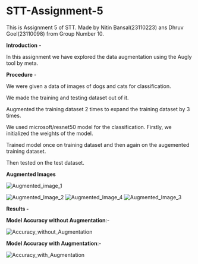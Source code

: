# STT-Assignment-5
This is Assignment 5 of STT. Made by Nitin Bansal(23110223) ans Dhruv Goel(23110098) from Group Number 10.

**Introduction** -

In this assignment we have explored the data augmentation using the Augly tool by meta.

**Procedure** -

We were given a data of images of dogs and cats for classification.

We made the training and testing dataset out of it.

Augmented the training dataset 2 times to expand the training dataset by 3 times.

We used microsoft/resnet50 model for the classification. Firstly, we initialized the weights of the model.

Trained model once on training dataset and then again on the augemented training dataset.

Then tested on the test dataset.


**Augmented Images**

![Augmented_image_1](https://github.com/user-attachments/assets/b7e7eb94-13db-4bd2-8549-791245bddf6a)

![Augmented_Image_2](https://github.com/user-attachments/assets/9f196699-31f3-4ead-8b9a-670966f77cbc)
![Augmented_Image_4](https://github.com/user-attachments/assets/eb05cd6b-c8d7-4aa4-a152-7dc3455200bf)
![Augmented_Image_3](https://github.com/user-attachments/assets/12aedf47-46c7-445e-8506-78f63e72cd16)

**Results -**

**Model Accuracy without Augmentation**:-

![Accuracy_without_Augmentation](https://github.com/user-attachments/assets/755a6d84-7c4d-4d4f-97bd-f999ebbba9e1)

**Model Accuracy with Augmentation**:-

![Accuracy_with_Augmentation](https://github.com/user-attachments/assets/a82ec1b6-2337-43da-a03d-74386295dad2)



